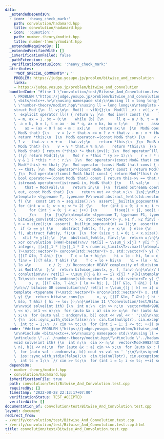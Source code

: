 ```yaml
---
data:
  _extendedDependsOn:
  - icon: ':heavy_check_mark:'
    path: convolution/hadamard.hpp
    title: convolution/hadamard.hpp
  - icon: ':question:'
    path: number-theory/modint.hpp
    title: number-theory/modint.hpp
  _extendedRequiredBy: []
  _extendedVerifiedWith: []
  _isVerificationFailed: false
  _pathExtension: cpp
  _verificationStatusIcon: ':heavy_check_mark:'
  attributes:
    '*NOT_SPECIAL_COMMENTS*': ''
    PROBLEM: https://judge.yosupo.jp/problem/bitwise_and_convolution
    links:
    - https://judge.yosupo.jp/problem/bitwise_and_convolution
  bundledCode: "#line 1 \"convolution/test/Bitwise_And_Convolution.test.cpp\"\n#define\
    \ PROBLEM \"https://judge.yosupo.jp/problem/bitwise_and_convolution\"\n\n#include\
    \ <bits/extc++.h>\n\nusing namespace std;\n\nusing ll = long long;\n\n#line 1\
    \ \"number-theory/modint.hpp\"\nusing ll = long long;\n\ntemplate <const ll m>\n\
    struct Mod {\n  ll v;\n\n  Mod() : v(0){};\n  Mod(ll _v) : v((_v + m) % m){};\n\
    \  explicit operator ll() { return v; }\n  Mod inv() const {\n    ll a = v, b\
    \ = m, ax = 1, bx = 0;\n    while (b) {\n      ll q = a / b, t = a % b;\n    \
    \  a = b, b = t, t = ax - bx * q, ax = bx, bx = t;\n    }\n    assert(a == 1);\n\
    \    ax = (ax < 0 ? ax + m : ax);\n    return ax;\n  }\n  Mod& operator+=(const\
    \ Mod& that) {\n    v = (v + that.v >= m ? v + that.v - m : v + that.v);\n   \
    \ return *this;\n  }\n  Mod& operator-=(const Mod& that) {\n    v = (v >= that.v\
    \ ? v - that.v : v + m - that.v);\n    return *this;\n  }\n  Mod& operator*=(const\
    \ Mod& that) {\n    v = v * that.v % m;\n    return *this;\n  }\n  Mod& operator/=(const\
    \ Mod& that) { return (*this) *= that.inv(); }\n  Mod operator^(ll y) {\n    if\
    \ (!y) return Mod(1);\n    Mod r = *this ^ (y >> 1);\n    r = r * r;\n    return\
    \ y & 1 ? *this * r : r;\n  }\n  Mod operator+(const Mod& that) const { return\
    \ Mod(*this) += that; }\n  Mod operator-(const Mod& that) const { return Mod(*this)\
    \ -= that; }\n  Mod operator*(const Mod& that) const { return Mod(*this) *= that;\
    \ }\n  Mod operator/(const Mod& that) const { return Mod(*this) /= that; }\n \
    \ bool operator==(const Mod& that) const { return this->v == that.v; }\n  friend\
    \ istream& operator>>(istream& in, Mod& that) {\n    ll val;\n    in >> val;\n\
    \    that = Mod(val);\n    return in;\n  }\n  friend ostream& operator<<(ostream&\
    \ out, const Mod& that) {\n    return out << that.v;\n  }\n};\n#line 1 \"convolution/hadamard.hpp\"\
    \ntemplate <typename T, typename F>\nvoid abstract_fwht(std::vector<T> &seq, F\
    \ f) {\n  const int n = seq.size();\n  assert(__builtin_popcount(n) == 1);\n \
    \ for (int w = 1; w < n; w *= 2) {\n    for (int i = 0; i < n; i += w * 2) {\n\
    \      for (int j = 0; j < w; j++) {\n        f(seq[i + j], seq[i + j + w]);\n\
    \      }\n    }\n  }\n}\n\ntemplate <typename T, typename F1, typename F2>\nstd::vector<T>\
    \ bitwise_conv(std::vector<T> x, std::vector<T> y, F1 f, F2 finv) {\n  const int\
    \ n = x.size();\n  assert(__builtin_popcount(n) == 1);\n  assert(x.size() == y.size());\n\
    \  if (x == y) {\n    abstract_fwht(x, f), y = x;\n  } else {\n    abstract_fwht(x,\
    \ f), abstract_fwht(y, f);\n  }\n  for (size_t i = 0; i < x.size(); i++) {\n \
    \   x[i] *= y[i];\n  }\n  abstract_fwht(x, finv);\n  return x;\n}\n\n// bitwise\
    \ xor convolution (FWHT-based)\n// ret[i] = \\sum_j x[j] * y[i ^ j]\n// if T is\
    \ integer, ||x||_1 * ||y||_1 * 2 < numeric_limits<T>::max()\ntemplate <typename\
    \ T>\nstd::vector<T> xorconv(std::vector<T> x, std::vector<T> y) {\n  auto f =\
    \ [](T &lo, T &hi) {\n    T c = lo + hi;\n    hi = lo - hi, lo = c;\n  };\n  auto\
    \ finv = [](T &lo, T &hi) {\n    T c = lo + hi;\n    hi = (lo - hi) / 2,\n   \
    \ lo =\n        c / 2;  // Reconsider HEAVY complexity of division by 2 when T\
    \ is ModInt\n  };\n  return bitwise_conv(x, y, f, finv);\n}\n\n// bitwise AND\
    \ conolution\n// ret[i] = \\sum_{(j & k) == i} x[j] * y[k]\ntemplate <typename\
    \ T>\nstd::vector<T> andconv(std::vector<T> x, std::vector<T> y) {\n  return bitwise_conv(\n\
    \      x, y, [](T &lo, T &hi) { lo += hi; }, [](T &lo, T &hi) { lo -= hi; });\n\
    }\n\n// bitwise OR convolution\n// ret[i] = \\sum_{(j | k) == i} x[j] * y[k]\n\
    template <typename T>\nstd::vector<T> orconv(std::vector<T> x, std::vector<T>\
    \ y) {\n  return bitwise_conv(\n      x, y, [](T &lo, T &hi) { hi += lo; }, [](T\
    \ &lo, T &hi) { hi -= lo; });\n}\n#line 11 \"convolution/test/Bitwise_And_Convolution.test.cpp\"\
    \n\nvoid solve(int ith) {\n  int n;\n  cin >> n;\n  vector<Mod<998244353>> a(1\
    \ << n), b(1 << n);\n  for (auto &x : a) cin >> x;\n  for (auto &x : b) cin >>\
    \ x;\n  for (auto val : andconv(a, b)) cout << val << ' ';\n}\n\nsigned main()\
    \ {\n  ios::sync_with_stdio(false);\n  cin.tie(nullptr), cin.exceptions(cin.failbit);\n\
    \  int tc = 1;\n  // cin >> tc;\n  for (int i = 1; i <= tc; ++i) solve(i);\n}\n"
  code: "#define PROBLEM \"https://judge.yosupo.jp/problem/bitwise_and_convolution\"\
    \n\n#include <bits/extc++.h>\n\nusing namespace std;\n\nusing ll = long long;\n\
    \n#include \"../../number-theory/modint.hpp\"\n#include \"../hadamard.hpp\"\n\n\
    void solve(int ith) {\n  int n;\n  cin >> n;\n  vector<Mod<998244353>> a(1 <<\
    \ n), b(1 << n);\n  for (auto &x : a) cin >> x;\n  for (auto &x : b) cin >> x;\n\
    \  for (auto val : andconv(a, b)) cout << val << ' ';\n}\n\nsigned main() {\n\
    \  ios::sync_with_stdio(false);\n  cin.tie(nullptr), cin.exceptions(cin.failbit);\n\
    \  int tc = 1;\n  // cin >> tc;\n  for (int i = 1; i <= tc; ++i) solve(i);\n}"
  dependsOn:
  - number-theory/modint.hpp
  - convolution/hadamard.hpp
  isVerificationFile: true
  path: convolution/test/Bitwise_And_Convolution.test.cpp
  requiredBy: []
  timestamp: '2022-08-28 22:13:17+07:00'
  verificationStatus: TEST_ACCEPTED
  verifiedWith: []
documentation_of: convolution/test/Bitwise_And_Convolution.test.cpp
layout: document
redirect_from:
- /verify/convolution/test/Bitwise_And_Convolution.test.cpp
- /verify/convolution/test/Bitwise_And_Convolution.test.cpp.html
title: convolution/test/Bitwise_And_Convolution.test.cpp
---
```

